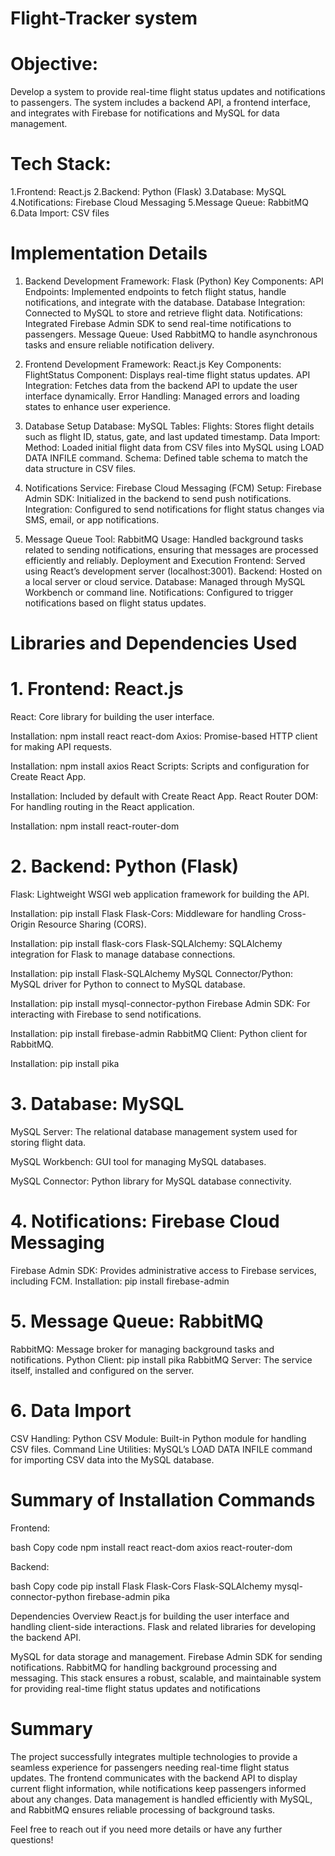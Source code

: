 # Flight-Tracker system

  # Objective:
Develop a system to provide real-time flight status updates and notifications to passengers. The system includes a backend API, a frontend interface, and integrates with Firebase for notifications and MySQL for data management.

   # Tech Stack:
1.Frontend: React.js
2.Backend: Python (Flask)
3.Database: MySQL
4.Notifications: Firebase Cloud Messaging
5.Message Queue: RabbitMQ
6.Data Import: CSV files

  # Implementation Details
  
1. Backend Development
Framework: Flask (Python)
Key Components:
API Endpoints: Implemented endpoints to fetch flight status, handle notifications, and integrate with the database.
Database Integration: Connected to MySQL to store and retrieve flight data.
Notifications: Integrated Firebase Admin SDK to send real-time notifications to passengers.
Message Queue: Used RabbitMQ to handle asynchronous tasks and ensure reliable notification delivery.

3. Frontend Development
Framework: React.js
Key Components:
FlightStatus Component: Displays real-time flight status updates.
API Integration: Fetches data from the backend API to update the user interface dynamically.
Error Handling: Managed errors and loading states to enhance user experience.

3. Database Setup
Database: MySQL
Tables:
Flights: Stores flight details such as flight ID, status, gate, and last updated timestamp.
Data Import:
Method: Loaded initial flight data from CSV files into MySQL using LOAD DATA INFILE command.
Schema: Defined table schema to match the data structure in CSV files.

5. Notifications
Service: Firebase Cloud Messaging (FCM)
Setup:
Firebase Admin SDK: Initialized in the backend to send push notifications.
Integration: Configured to send notifications for flight status changes via SMS, email, or app notifications.

7. Message Queue
Tool: RabbitMQ
Usage: Handled background tasks related to sending notifications, ensuring that messages are processed efficiently and reliably.
Deployment and Execution
Frontend: Served using React’s development server (localhost:3001).
Backend: Hosted on a local server or cloud service.
Database: Managed through MySQL Workbench or command line.
Notifications: Configured to trigger notifications based on flight status updates.

 # Libraries and Dependencies Used
 
# 1. Frontend: React.js
React: Core library for building the user interface.

Installation: npm install react react-dom
Axios: Promise-based HTTP client for making API requests.

Installation: npm install axios
React Scripts: Scripts and configuration for Create React App.

Installation: Included by default with Create React App.
React Router DOM: For handling routing in the React application.

Installation: npm install react-router-dom

# 2. Backend: Python (Flask)
Flask: Lightweight WSGI web application framework for building the API.

Installation: pip install Flask
Flask-Cors: Middleware for handling Cross-Origin Resource Sharing (CORS).

Installation: pip install flask-cors
Flask-SQLAlchemy: SQLAlchemy integration for Flask to manage database connections.

Installation: pip install Flask-SQLAlchemy
MySQL Connector/Python: MySQL driver for Python to connect to MySQL database.

Installation: pip install mysql-connector-python
Firebase Admin SDK: For interacting with Firebase to send notifications.

Installation: pip install firebase-admin
RabbitMQ Client: Python client for RabbitMQ.

Installation: pip install pika

# 3. Database: MySQL
MySQL Server: The relational database management system used for storing flight data.

MySQL Workbench: GUI tool for managing MySQL databases.

MySQL Connector: Python library for MySQL database connectivity.

# 4. Notifications: Firebase Cloud Messaging
Firebase Admin SDK: Provides administrative access to Firebase services, including FCM.
Installation: pip install firebase-admin


# 5. Message Queue: RabbitMQ
RabbitMQ: Message broker for managing background tasks and notifications.
Python Client: pip install pika
RabbitMQ Server: The service itself, installed and configured on the server.


# 6. Data Import
CSV Handling:
Python CSV Module: Built-in Python module for handling CSV files.
Command Line Utilities: MySQL’s LOAD DATA INFILE command for importing CSV data into the MySQL database.
 
 
 # Summary of Installation Commands

Frontend:

bash
Copy code
npm install react react-dom axios react-router-dom

Backend:

bash
Copy code
pip install Flask Flask-Cors Flask-SQLAlchemy mysql-connector-python firebase-admin pika

Dependencies Overview
React.js for building the user interface and handling client-side interactions.
Flask and related libraries for developing the backend API.

MySQL for data storage and management.
Firebase Admin SDK for sending notifications.
RabbitMQ for handling background processing and messaging.
This stack ensures a robust, scalable, and maintainable system for providing real-time flight status updates and notifications


  # Summary
The project successfully integrates multiple technologies to provide a seamless experience for passengers needing real-time flight status updates. The frontend communicates with the backend API to display current flight information, while notifications keep passengers informed about any changes. Data management is handled efficiently with MySQL, and RabbitMQ ensures reliable processing of background tasks.

Feel free to reach out if you need more details or have any further questions!
